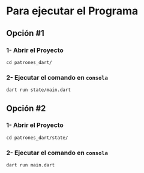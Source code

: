 # Para ejecutar el Programa
## Opción #1
### 1- Abrir el Proyecto
```
cd patrones_dart/
```
### 2- Ejecutar el comando en ```consola```
```
dart run state/main.dart
```
## Opción #2
### 1- Abrir el Proyecto
```
cd patrones_dart/state/
```
### 2- Ejecutar el comando en ```consola```
```
dart run main.dart
```